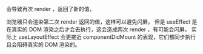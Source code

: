 会导致再次 render ，返回了新的值，


浏览器只会渲染第二次 render 返回的值，这样可以避免闪屏。
但是 useEffect 是在真实的 DOM 渲染之后才会去执行，这会造成两次 render ，有可能会闪屏。
实际上 useLayoutEffect 会更接近 componentDidMount 的表现，它们都同步执行且会阻碍真实的 DOM 渲染的。

